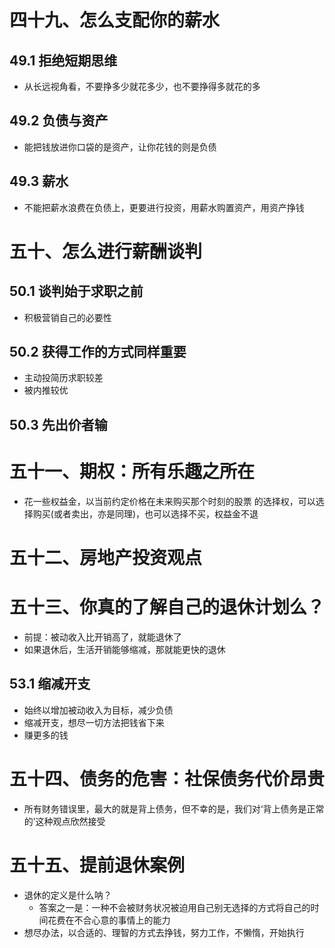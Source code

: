 # 四十九、怎么支配你的薪水

## 49.1 拒绝短期思维

- 从长远视角看，不要挣多少就花多少，也不要挣得多就花的多

## 49.2 负债与资产

- 能把钱放进你口袋的是资产，让你花钱的则是负债

## 49.3 薪水

- 不能把薪水浪费在负债上，更要进行投资，用薪水购置资产，用资产挣钱

# 五十、怎么进行薪酬谈判

## 50.1 谈判始于求职之前

- 积极营销自己的必要性

## 50.2 获得工作的方式同样重要

- 主动投简历求职较差
- 被内推较优

## 50.3 先出价者输

# 五十一、期权：所有乐趣之所在

- 花一些权益金，以当前约定价格在未来购买那个时刻的股票 的选择权，可以选择购买(或者卖出，亦是同理)，也可以选择不买，权益金不退

# 五十二、房地产投资观点

# 五十三、你真的了解自己的退休计划么？

- 前提：被动收入比开销高了，就能退休了
- 如果退休后，生活开销能够缩减，那就能更快的退休

## 53.1 缩减开支

- 始终以增加被动收入为目标，减少负债
- 缩减开支，想尽一切方法把钱省下来
- 赚更多的钱

# 五十四、债务的危害：社保债务代价昂贵

- 所有财务错误里，最大的就是背上债务，但不幸的是，我们对‘背上债务是正常的’这种观点欣然接受

# 五十五、提前退休案例

- 退休的定义是什么呐？
  - 答案之一是：一种不会被财务状况被迫用自己别无选择的方式将自己的时间花费在不合心意的事情上的能力
- 想尽办法，以合适的、理智的方式去挣钱，努力工作，不懒惰，开始执行
